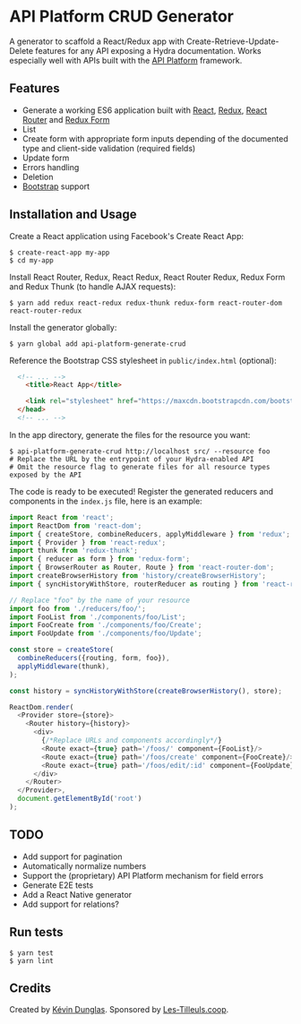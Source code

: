 # API Platform CRUD Generator

A generator to scaffold a React/Redux app with Create-Retrieve-Update-Delete features for any API exposing a Hydra documentation.
Works especially well with APIs built with the [API Platform](https://api-platform.com) framework.

## Features

* Generate a working ES6 application built with [React](https://facebook.github.io/react/), [Redux](http://redux.js.org), [React Router](https://reacttraining.com/react-router/) and [Redux Form](http://redux-form.com/)
* List
* Create form with appropriate form inputs depending of the documented type and client-side validation (required fields)
* Update form
* Errors handling
* Deletion
* [Bootstrap](https://getbootstrap.com/) support

## Installation and Usage

Create a React application using Facebook's Create React App:

    $ create-react-app my-app
    $ cd my-app

Install React Router, Redux, React Redux, React Router Redux, Redux Form and Redux Thunk (to handle AJAX requests):

    $ yarn add redux react-redux redux-thunk redux-form react-router-dom react-router-redux

Install the generator globally:

    $ yarn global add api-platform-generate-crud

Reference the Bootstrap CSS stylesheet in `public/index.html` (optional):

```html
  <!-- ... -->
    <title>React App</title>

    <link rel="stylesheet" href="https://maxcdn.bootstrapcdn.com/bootstrap/3.3.7/css/bootstrap.min.css" integrity="sha384-BVYiiSIFeK1dGmJRAkycuHAHRg32OmUcww7on3RYdg4Va+PmSTsz/K68vbdEjh4u" crossorigin="anonymous">
  </head>
  <!-- ... -->
```

In the app directory, generate the files for the resource you want:

    $ api-platform-generate-crud http://localhost src/ --resource foo
    # Replace the URL by the entrypoint of your Hydra-enabled API
    # Omit the resource flag to generate files for all resource types exposed by the API

The code is ready to be executed! Register the generated reducers and components in the `index.js` file, here is an example:

```javascript
import React from 'react';
import ReactDom from 'react-dom';
import { createStore, combineReducers, applyMiddleware } from 'redux';
import { Provider } from 'react-redux';
import thunk from 'redux-thunk';
import { reducer as form } from 'redux-form';
import { BrowserRouter as Router, Route } from 'react-router-dom';
import createBrowserHistory from 'history/createBrowserHistory';
import { syncHistoryWithStore, routerReducer as routing } from 'react-router-redux'

// Replace "foo" by the name of your resource
import foo from './reducers/foo/';
import FooList from './components/foo/List';
import FooCreate from './components/foo/Create';
import FooUpdate from './components/foo/Update';

const store = createStore(
  combineReducers({routing, form, foo}),
  applyMiddleware(thunk),
);

const history = syncHistoryWithStore(createBrowserHistory(), store);

ReactDom.render(
  <Provider store={store}>
    <Router history={history}>
      <div>
        {/*Replace URLs and components accordingly*/}
        <Route exact={true} path='/foos/' component={FooList}/>
        <Route exact={true} path='/foos/create' component={FooCreate}/>
        <Route exact={true} path='/foos/edit/:id' component={FooUpdate}/>
      </div>
    </Router>
  </Provider>,
  document.getElementById('root')
);
```

## TODO

* Add support for pagination
* Automatically normalize numbers
* Support the (proprietary) API Platform mechanism for field errors
* Generate E2E tests
* Add a React Native generator
* Add support for relations?

## Run tests

    $ yarn test
    $ yarn lint

## Credits

Created by [Kévin Dunglas](https://dunglas.fr). Sponsored by [Les-Tilleuls.coop](https://les-tilleuls.coop).
